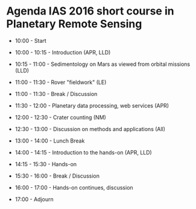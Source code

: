 # Agenda IAS 2016 short course in Planetary Remote Sensing

* 10:00 - Start

* 10:00 - 10:15 - Introduction (APR, LLD)
* 10:15 - 11:00 - Sedimentology on Mars as viewed from orbital missions (LLD)
* 11:00 - 11:30 - Rover "fieldwork" (LE)

* 11:00 - 11:30 - Break / Discussion

* 11:30 - 12:00 - Planetary data processing, web services (APR)
* 12:00 - 12:30 - Crater counting (NM)
* 12:30 - 13:00 - Discussion on methods and applications (All)

* 13:00 - 14:00 - Lunch Break

* 14:00 - 14:15 - Introduction to the hands-on (APR, LLD)
* 14:15 - 15:30 - Hands-on

* 15:30 - 16:00 - Break / Discussion

* 16:00 - 17:00 - Hands-on continues, discussion

* 17:00 - Adjourn
